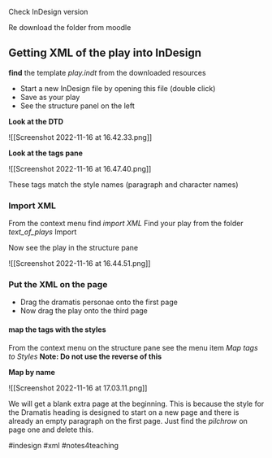 Check InDesign version

Re download the folder from moodle

## Getting XML of the play into InDesign

**find** the template *play.indt* from the downloaded resources

- Start a new InDesign file by opening this file (double click)
- Save as your play
- See the structure panel on the left

**Look at the DTD**

![[Screenshot 2022-11-16 at 16.42.33.png]]

**Look at the tags pane**

![[Screenshot 2022-11-16 at 16.47.40.png]]

These tags match the style names (paragraph and character names)

### Import XML

From the context menu find _import XML_
Find your play from the folder _text_of_plays_
Import

Now see the play in the structure pane

![[Screenshot 2022-11-16 at 16.44.51.png]]

### Put the XML on the page

- Drag the dramatis personae onto the first page
- Now drag the play onto the third page

#### map the tags with the styles

From the context menu on the structure pane see the menu item _Map tags to Styles_
**Note: Do not use the reverse of this**

**Map by name**

![[Screenshot 2022-11-16 at 17.03.11.png]]

We will get a blank extra page at the beginning. This is because the style for the Dramatis heading is designed to start on a new page and there is already an empty paragraph on the first page. Just find the *pilchrow* on page one and delete this.


#indesign #xml
#notes4teaching 